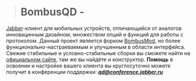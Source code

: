 > # BombusQD - #
[Jabber](http://jabber.ru)-клиент для мобильных устройств, отличающийся от аналогов инновацинным дизайном, множеством опций и функций для работы с протоколом. Данный проект является форком [BombusMod](http://bm2.googlecode.com), но более функционально-настраеваемым и улучшенным в области интерфейса. Свежие стабильные и условно-стабильные сборки вы сможете найти на [официальном сайте](http://bombusqd.hdd1.ru/), там же вы найдёте и конструктор. **Помощь** в освоении и настройке вашего клиента вы круглосуточно можете получит в конференции поддержки: _**qd@conference.jabber.ru**_